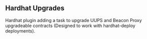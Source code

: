 ## Hardhat Upgrades

Hardhat plugin adding a task to upgrade UUPS and Beacon Proxy upgradeable contracts (Designed to work with hardhat-deploy deployments).

